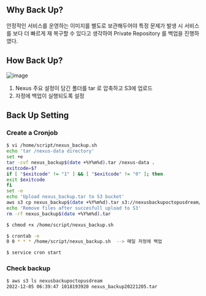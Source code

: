 ## Why Back Up?

안정적인 서비스를 운영하는 이미지를 별도로 보관해두어야 특정 문제가 발생 시 서비스를 보다 더 빠르게 재 복구할 수 있다고 생각하여 Private Repository 를 백업을 진행하였다.

## How Back Up?

![image](https://user-images.githubusercontent.com/93571332/206101533-f5276b5b-1940-448e-876b-b63a481afb88.png)

1. Nexus 주요 설정이 담긴 폴더를 tar 로 압축하고 S3에 업로드
2. 자정에 백업이 실행되도록 설정

## Back Up Setting

### Create a Cronjob

```bash
$ vi /home/script/nexus_backup.sh 
echo 'tar /nexus-data directory'
set +e
tar -cvf nexus_backup$(date +%Y%m%d).tar /nexus-data .
exitcode=$?
if [ "$exitcode" != "1" ] && [ "$exitcode" != "0" ]; then
exit $exitcode
fi
set -e
echo 'Upload nexus_backup.tar to S3 bucket'
aws s3 cp nexus_backup$(date +%Y%m%d).tar s3://nexusbackupoctopusdream/
echo 'Remove files after succesfull upload to S3'
rm -rf nexus_backup$(date +%Y%m%d).tar

$ chmod +x /home/script/nexus_backup.sh

$ crontab -e
0 0 * * * /home/script/nexus_backup.sh  --> 매일 자정에 백업

$ service cron start
```

### Check backup

```bash
$ aws s3 ls nexusbackupoctopusdream
2022-12-05 06:39:47 1018193920 nexus_backup20221205.tar
```
